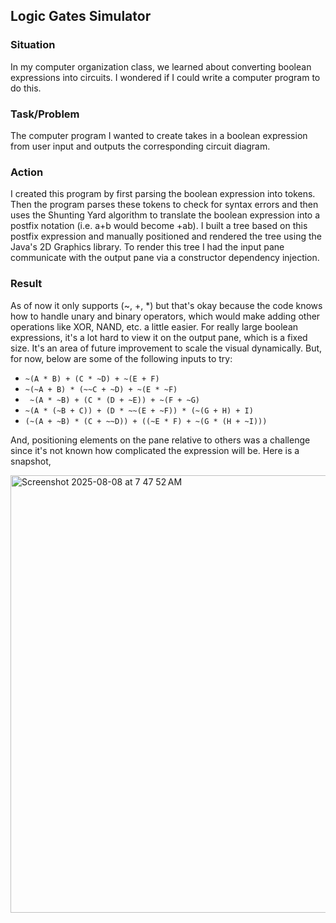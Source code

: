 ## Logic Gates Simulator
### Situation
In my computer organization class, we learned about converting boolean expressions into circuits. I wondered if I could write a computer program to do this.  

### Task/Problem
The computer program I wanted to create takes in a boolean expression from user input and outputs the corresponding circuit diagram. 

### Action
I created this program by first parsing the boolean expression into tokens. Then the program parses these tokens to check for syntax errors and then uses the Shunting Yard algorithm to translate the boolean expression into a postfix notation (i.e. a+b would become +ab). I built a tree based on this postfix expression and manually positioned and rendered the tree using the Java's 2D Graphics library. To render this tree I had the input pane communicate with the output pane via a constructor dependency injection.

### Result
As of now it only supports (~, +, *) but that's okay because the code knows how to handle unary and binary operators, which would make adding other operations like XOR, NAND, etc. a little easier. For really large boolean expressions, it's a lot hard to view it on the output pane, which is a fixed size. It's an area of future improvement to scale the visual dynamically. But, for now, below are some of the following inputs to try: 
- `~(A * B) + (C * ~D) + ~(E + F)`
- `~(~A + B) * (~~C + ~D) + ~(E * ~F)`
- ` ~(A * ~B) + (C * (D + ~E)) + ~(F + ~G)`
- `~(A * (~B + C)) + (D * ~~(E + ~F)) * (~(G + H) + I)`
- `(~(A + ~B) * (C + ~~D)) + ((~E * F) + ~(G * (H + ~I)))`

And, positioning elements on the pane relative to others was a challenge since it's not known how complicated the expression will be. Here is a snapshot,

<img width="1201" height="700" alt="Screenshot 2025-08-08 at 7 47 52 AM" src="https://github.com/user-attachments/assets/f8f51c9f-5361-4da1-873f-8c6a1b57b71d" />
